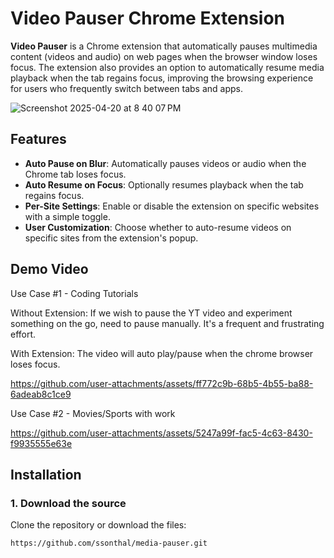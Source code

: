 # Video Pauser Chrome Extension

**Video Pauser** is a Chrome extension that automatically pauses multimedia content (videos and audio) on web pages when the browser window loses focus. The extension also provides an option to automatically resume media playback when the tab regains focus, improving the browsing experience for users who frequently switch between tabs and apps.

![Screenshot 2025-04-20 at 8 40 07 PM](https://github.com/user-attachments/assets/42d4d183-b0bb-491d-b971-c76e88199bbd)


## Features

- **Auto Pause on Blur**: Automatically pauses videos or audio when the Chrome tab loses focus.
- **Auto Resume on Focus**: Optionally resumes playback when the tab regains focus.
- **Per-Site Settings**: Enable or disable the extension on specific websites with a simple toggle.
- **User Customization**: Choose whether to auto-resume videos on specific sites from the extension's popup.


## Demo Video

Use Case #1 - Coding Tutorials

Without Extension: If we wish to pause the YT video and experiment something on the go, need to pause manually. It's a frequent and frustrating effort. 

With Extension: The video will auto play/pause when the chrome browser loses focus. 

https://github.com/user-attachments/assets/ff772c9b-68b5-4b55-ba88-6adeab8c1ce9


Use Case #2 - Movies/Sports with work


https://github.com/user-attachments/assets/5247a99f-fac5-4c63-8430-f9935555e63e



## Installation

### 1. Download the source

Clone the repository or download the files:

```bash
https://github.com/ssonthal/media-pauser.git
